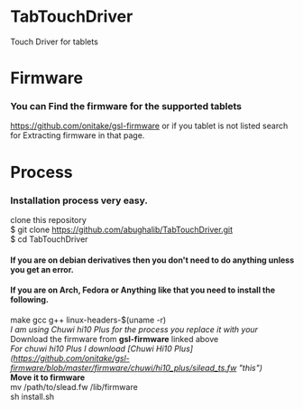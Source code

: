 # TabTouchDriver
Touch Driver for tablets

# Firmware
### You can Find the firmware for the supported tablets
https://github.com/onitake/gsl-firmware
or if you tablet is not listed search for Extracting firmware in that page.

# Process
### Installation process very easy.
clone this repository <br />
$ git clone https://github.com/abughalib/TabTouchDriver.git <br />
$ cd TabTouchDriver <br />
#### If you are on debian derivatives then you don't need to do anything unless you get an error.
#### If you are on Arch, Fedora or Anything like that you need to install the following.
make gcc g++ linux-headers-$(uname -r) <br />
_I am using Chuwi hi10 Plus for the process you replace it with your_ <br />
Download the firmware from **gsl-firmware** linked above <br />
_For chuwi hi10 Plus I download [Chuwi Hi10 Plus] (https://github.com/onitake/gsl-firmware/blob/master/firmware/chuwi/hi10_plus/silead_ts.fw "this")_ <br />
**Move it to firmware** <br />
mv /path/to/slead.fw /lib/firmware <br />
sh install.sh <br />
